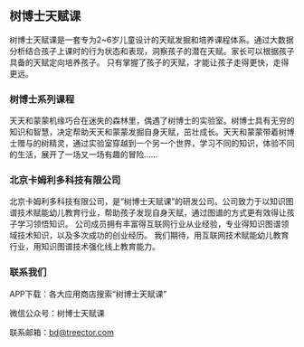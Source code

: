 ## 树博士天赋课

树博士天赋课是一套专为2~6岁儿童设计的天赋发掘和培养课程体系。通过大数据分析结合孩子上课时的行为状态和表现，洞察孩子的潜在天赋。家长可以根据孩子具备的天赋定向培养孩子。
只有掌握了孩子的天赋，才能让孩子走得更快，走得更远。

### 树博士系列课程

天天和蒙蒙机缘巧合在迷失的森林里，偶遇了树博士的实验室。树博士具有无穷的知识和智慧，决定帮助天天和蒙蒙发掘自身天赋，茁壮成长。天天和蒙蒙带着树博士赠与的树精灵，通过实验室穿越到一个另一个世界，学习不同的知识，体验不同的生活，展开了一场又一场有趣的冒险……

### 北京卡姆利多科技有限公司

北京卡姆利多科技有限公司，是“树博士天赋课”的研发公司。公司致力于以知识图谱技术赋能幼儿教育行业，帮助孩子发现自身天赋，通过图谱的方式更有效得让孩子学习领悟知识。
公司成员拥有丰富得互联网行业从业经验，专业得知识图谱领域技术知识，以及多次成功的创业经历。
我们期待，用互联网技术赋能幼儿教育行业，用知识图谱技术强化线上教育能力。

### 联系我们

APP下载：各大应用商店搜索“树博士天赋课”

微信公众号：树博士天赋课

联系邮箱：bd@treector.com
